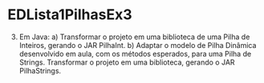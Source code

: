 # EDLista1PilhasEx3

3. Em Java:
a) Transformar o projeto em uma biblioteca de uma Pilha de Inteiros, gerando o JAR PilhaInt.
b) Adaptar o modelo de Pilha Dinâmica desenvolvido em aula, com os métodos esperados, para
uma Pilha de Strings. Transformar o projeto em uma biblioteca, gerando o JAR PilhaStrings.
